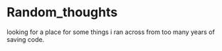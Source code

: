 # Random_thoughts
looking for a place for some things i ran across from too many years of saving code.
